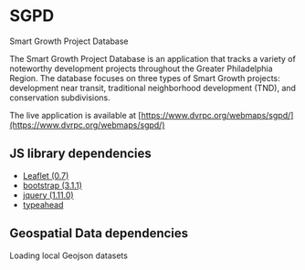 # SGPD
Smart Growth Project Database

The Smart Growth Project Database is an application that tracks a variety of noteworthy development projects throughout the Greater Philadelphia Region. The database focuses on three types of Smart Growth projects: development near transit, traditional neighborhood development (TND), and conservation subdivisions. 

The live application is available at [https://www.dvrpc.org/webmaps/sgpd/](https://www.dvrpc.org/webmaps/sgpd/)

## JS library dependencies

- [Leaflet (0.7)](https://leafletjs.com/)
- [bootstrap (3.1.1)](https://getbootstrap.com/docs/3.4/getting-started/)
- [jquery (1.11.0)](https://api.jquery.com/)
- [typeahead](https://twitter.github.io/typeahead.js/)

## Geospatial Data dependencies

Loading local Geojson datasets